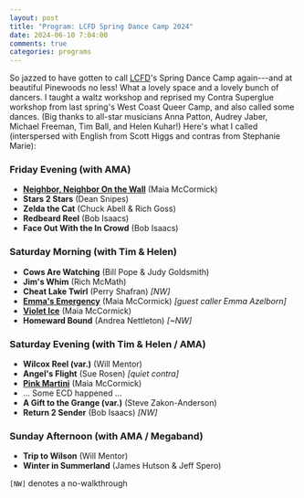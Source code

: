 ```yaml
---
layout: post
title: "Program: LCFD Spring Dance Camp 2024"
date: 2024-06-10 7:04:00
comments: true
categories: programs
---
```

So jazzed to have gotten to call [LCFD](//www.lcfd.org/lcfd-camps.html)'s Spring Dance Camp again---and at beautiful Pinewoods no less! What a lovely space and a lovely bunch of dancers. I taught a waltz workshop and reprised my Contra Superglue workshop from last spring's West Coast Queer Camp, and also called some dances. (Big thanks to all-star musicians Anna Patton, Audrey Jaber, Michael Freeman, Tim Ball, and Helen Kuhar!) Here's what I called (interspersed with English from Scott Higgs and contras from Stephanie Marie):
<!-- more -->

### Friday Evening (with AMA)
* [**Neighbor, Neighbor On the Wall**](/dances.html#neighborneighboronthewall) (Maia McCormick)
* **Stars 2 Stars** (Dean Snipes)
* **Zelda the Cat** (Chuck Abell & Rich Goss)
* **Redbeard Reel** (Bob Isaacs)
* **Face Out With the In Crowd** (Bob Isaacs)

### Saturday Morning (with Tim & Helen)
* **Cows Are Watching** (Bill Pope & Judy Goldsmith)
* **Jim's Whim** (Rich McMath)
* **Cheat Lake Twirl** (Perry Shafran) _[NW]_
* [**Emma's Emergency**](/dances.html#emmasemergency) (Maia McCormick) _[guest caller Emma Azelborn]_
* [**Violet Ice**](/dances.html#violetice) (Maia McCormick)
* **Homeward Bound** (Andrea Nettleton) _[~NW]_

### Saturday Evening (with Tim & Helen / AMA)
* **Wilcox Reel (var.)** (Will Mentor)
* **Angel's Flight** (Sue Rosen) _[quiet contra]_
* [**Pink Martini**](/dances.html#pinkmartini) (Maia McCormick)
* ... Some ECD happened ...
* **A Gift to the Grange (var.)** (Steve Zakon-Anderson)
* **Return 2 Sender** (Bob Isaacs) _[NW]_

### Sunday Afternoon (with AMA / Megaband)
* **Trip to Wilson** (Will Mentor)
* **Winter in Summerland** (James Hutson & Jeff Spero)

<div class="credit"><code>[NW]</code> denotes a no-walkthrough</div>

